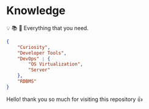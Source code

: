 # Knowledge

:bulb: :books: :telescope: Everything that you need.

```json
{
    "Curiosity",
    "Developer Tools",
    "DevOps" : {
        "OS Virtualization",
        "Server"
    },
    "RDBMS"
}
```

Hello! thank you so much for visiting this repository :+1:

